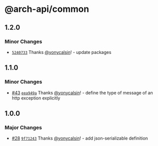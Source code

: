 # @arch-api/common

## 1.2.0

### Minor Changes

- [`5240733`](https://github.com/yonycalsin/arch-api/commit/524073383f1f4fc035489c71314ef2c82edb1caa) Thanks [@yonycalsin](https://github.com/yonycalsin)! - update packages

## 1.1.0

### Minor Changes

- [#43](https://github.com/yonycalsin/arch-api/pull/43) [`eea949a`](https://github.com/yonycalsin/arch-api/commit/eea949a58a622c27c1a158a3c7f829d47541ccad) Thanks [@yonycalsin](https://github.com/yonycalsin)! - define the type of message of an http exception explicitly

## 1.0.0

### Major Changes

- [#28](https://github.com/yonycalsin/arch-api/pull/28) [`9f71243`](https://github.com/yonycalsin/arch-api/commit/9f7124355a5e51f1d02f3907e8cbe6c6a48bf80a) Thanks [@yonycalsin](https://github.com/yonycalsin)! - add json-serializable definition
